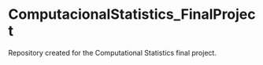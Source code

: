 # ComputacionalStatistics_FinalProject
Repository created for the Computational Statistics final project. 
